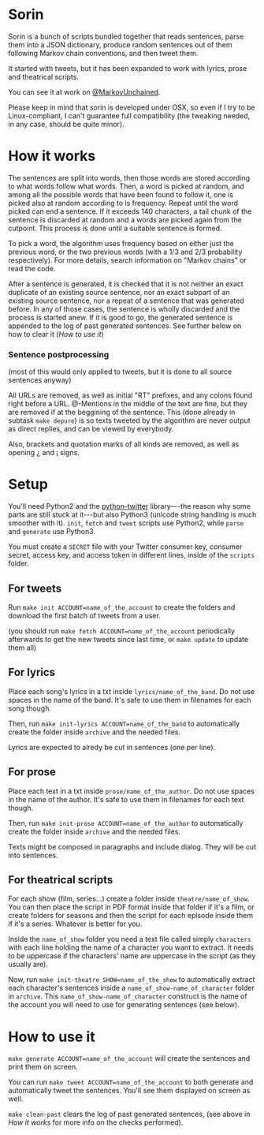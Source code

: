Sorin
=====

Sorin is a bunch of scripts bundled together that reads sentences, parse them into a JSON dictionary, produce random sentences out of them following Markov chain conventions, and then tweet them.

It started with tweets, but it has been expanded to work with lyrics, prose and theatrical scripts.

You can see it at work on [@MarkovUnchained](http://twitter.com/MarkovUnchained).

Please keep in mind that sorin is developed under OSX, so even if I try to be Linux-compliant, I can't guarantee full compatibility (the tweaking needed, in any case, should be quite minor).


How it works
=====

The sentences are split into words, then those words are stored according to what words follow what words. Then, a word is picked at random, and among all the possible words that have been found to follow it, one is picked also at random according to is frequency. Repeat until the word picked can end a sentence. If it exceeds 140 characters, a tail chunk of the sentence is discarded at random and a words are picked again from the cutpoint. This process is done until a suitable sentence is formed.

To pick a word, the algorithm uses frequency based on either just the previous word, or the two previous words (with a 1/3 and 2/3 probability respectively). For more details, search information on "Markov chains" or read the code.

After a sentence is generated, it is checked that it is not neither an exact duplicate of an existing source sentence, nor an exact subpart of an existing source sentence, nor a repeat of a sentence that was generated before. In any of those cases, the sentence is wholly discarded and the process is started anew. If it is good to go, the generated sentence is appended to the log of past generated sentences. See further below on how to clear it (*How to use it*)


### Sentence postprocessing

(most of this would only applied to tweets, but it is done to all source sentences anyway)

All URLs are removed, as well as initial "RT" prefixes, and any colons found right before a URL. @-Mentions in the middle of the text are fine, but they are removed if at the beggining of the sentence. This (done already in subtask `make depure`) is so texts tweeted by the algorithm are never output as direct replies, and can be viewed by everybody.

Also, brackets and quotation marks of all kinds are removed, as well as opening ¿ and ¡ signs.


Setup
=====

You'll need Python2 and the [python-twitter](https://github.com/bear/python-twitter) library–--the reason why some parts are still stuck at it---but also Python3 (unicode string handling is much smoother with it). `init`, `fetch` and `tweet` scripts use Python2, while `parse` and `generate` use Python3.

You must create a `SECRET` file with your Twitter consumer key, consumer secret, access key, and access token in different lines, inside of the `scripts` folder.


For tweets
----------

Run `make init ACCOUNT=name_of_the_account` to create the folders and download the first batch of tweets from a user.

(you should run `make fetch ACCOUNT=name_of_the_account` periodically afterwards to get the new tweets since last time, or `make update` to update them all)


For lyrics
----------

Place each song's lyrics in a txt inside `lyrics/name_of_the_band`. Do not use spaces in the name of the band. It's safe to use them in filenames for each song though.

Then, run `make init-lyrics ACCOUNT=name_of_the_band` to automatically create the folder inside `archive` and the needed files.

Lyrics are expected to alredy be cut in sentences (one per line).


For prose
----------

Place each text in a txt inside `prose/name_of_the_author`. Do not use spaces in the name of the author. It's safe to use them in filenames for each text though.

Then, run `make init-prose ACCOUNT=name_of_the_author` to automatically create the folder inside `archive` and the needed files.

Texts might be composed in paragraphs and include dialog. They will be cut into sentences.


For theatrical scripts
-------------

For each show (film, series...) create a folder inside `theatre/name_of_show`. You can then place the script in PDF format inside that folder if it's a film, or create folders for seasons and then the script for each episode inside them if it's a series. Whatever is better for you.

Inside the `name_of_show` folder you need a text file called simply `characters` with each line holding the name of a character you want to extract. It needs to be uppercase if the characters' name are uppercase in the script (as they usually are).

Now, run `make init-theatre SHOW=name_of_the_show` to automatically extract each character's sentences inside a `name_of_show-name_of_character` folder in `archive`. This `name_of_show-name_of_character` construct is the name of the account you will need to use for generating sentences (see below).


How to use it
======

`make generate ACCOUNT=name_of_the_account` will create the sentences and print them on screen.

You can run `make tweet ACCOUNT=name_of_the_account` to both generate and automatically tweet the sentences. You'll see them displayed on screen as well.

`make clean-past` clears the log of past generated sentences, (see above in *How it works* for more info on the checks performed).
